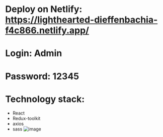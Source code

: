 # Deploy on Netlify: https://lighthearted-dieffenbachia-f4c866.netlify.app/

# Login: Admin
# Password: 12345

# Technology stack:
* React
* Redux-toolkit
* axios
* sass
![image](https://user-images.githubusercontent.com/74138797/180325092-522c71e3-62c9-43a5-9cf8-fa086af72208.png)
